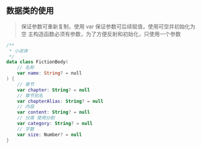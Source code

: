 ## 数据类的使用
> 保证参数可重新复制，使用 var
> 保证参数可后续赋值，使用可空并初始化为空
> 主构造函数必须有参数，为了方便反射和初始化，只使用一个参数
```kotlin
/**
 * 小说体
 */
data class FictionBody(
    // 名称
    var name: String? = null
) {
    // 章节
    var chapter: String? = null
    // 章节别名
    var chapterAlias: String? = null
    // 内容
    var content: String? = null
    // 分类 使用分割
    var category: String? = null
    // 字数
    var size: Number? = null
}
```